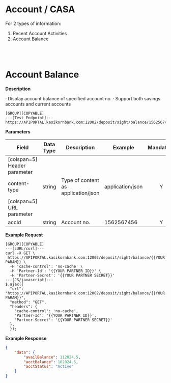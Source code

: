 # **Account / CASA**

For 2 types of information:

1. Recent Account Activities
2. Account Balance

<br />
<br />

# Account Balance

**Description**

· Display account balance of specified account no.
· Support both savings accounts and current accounts

```
[GROUP][COPYABLE]
---[Test Endpoint]---
https://APIPORTAL.kasikornbank.com:12002/deposit/sight/balance/1562567456
```

**Parameters**

| Field                        | Data Type | Description                         | Example          | Mandatory |
| ---------------------------- | --------- | ----------------------------------- | ---------------- | :-------: |
| [colspan=5] Header parameter |
| content-type                 | string    | Type of content as application/json | application/json |     Y     |
| [colspan=5] URL parameter    |
| accId                        | string    | Account no.                         | 1562567456       |     Y     |

**Example Request**

```
[GROUP][COPYABLE]
---[cURL/curl]---
curl -X GET \
 https://APIPORTAL.kasikornbank.com:12002/deposit/sight/balance/{{YOUR PARAM}} \
  -H 'cache-control': 'no-cache' \
  -H 'Partner-Id': '{{YOUR PARTNER ID}}' \
  -H 'Partner-Secret': '{{YOUR PARTNER SECRET}}'
---[JS/javascript]---
$.ajax({
  "url": "https://APIPORTAL.kasikornbank.com:12002/deposit/sight/balance/{{YOUR PARAM}}",
  "method": "GET",
  "headers": {
    'cache-control': 'no-cache',
    'Partner-Id': '{{YOUR PARTNER ID}}',
    'Partner-Secret': '{{YOUR PARTNER SECRET}}'
  },
  });
```

**Example Response**

```json
{
    "data": {
        "availBalance": 112024.5,
        "acctBalance": 102024.5,
        "acctStatus": "Active"
    }
}
```
